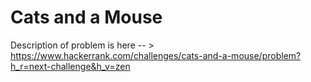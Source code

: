 # Cats and a Mouse
Description of problem is here -- > https://www.hackerrank.com/challenges/cats-and-a-mouse/problem?h_r=next-challenge&h_v=zen
